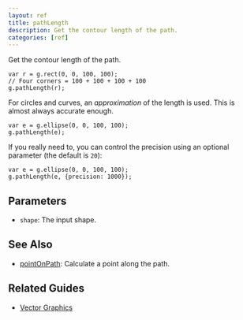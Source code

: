 ```yaml
---
layout: ref
title: pathLength
description: Get the contour length of the path.
categories: [ref]
---
```

Get the contour length of the path.

    var r = g.rect(0, 0, 100, 100);
    // Four corners = 100 + 100 + 100 + 100
    g.pathLength(r);

For circles and curves, an *approximation* of the length is used. This is almost always accurate enough.

    var e = g.ellipse(0, 0, 100, 100);
    g.pathLength(e);

If you really need to, you can control the precision using an optional parameter (the default is `20`):

    var e = g.ellipse(0, 0, 100, 100);
    g.pathLength(e, {precision: 1000});

## Parameters
- `shape`: The input shape.

## See Also
- [pointOnPath](pointOnPath.html): Calculate a point along the path.


## Related Guides
- [Vector Graphics](../guide/vector.html)
